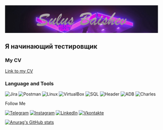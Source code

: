 ![Header](https://github.com/SulusBaishev/SulusBaishev/blob/main/assets/Sullus%20Baishev2.png)

## Я начинающий тестировщик
### My CV
[Link to my CV](https://hh.ru/resume/732fac38ff0c549e0c0039ed1f58395976446e)

### Language and Tools
![Jira](https://img.shields.io/badge/Jira-090909?style-for-the-badget&logo=Jira&logoColor=365FD0)
![Postman](https://img.shields.io/badge/Postman-090909?style-for-the-badget&logo=Postman&logoColor=ED7A4B)
![Linux](https://img.shields.io/badge/Linux-090909?style-for-the-badget&logo=Linux&logoColor=FDFFFF)
![VirtualBox](https://img.shields.io/badge/VirtaulBox-090909?style-for-the-badget&logo=VirtualBox&logoColor=FDFFFF)
![SQL](https://img.shields.io/badge/SQL-090909?style-for-the-badget&logo=Mysql&logoColor=5F819E)
![Header](https://img.shields.io/badge/DevTools-090909?style=for-the-badget&logo=googlechrome&logoColor=2674f2)
![ADB](https://img.shields.io/badge/ADB-090909?style-for-the-badget&logo=ADB&logoColor=FDFFFF)
![Charles](https://img.shields.io/badge/Charles-090909?style-for-the-badget&logo=Charles&logoColor=)

Follow Me

[![Telegram](https://img.shields.io/badge/-Telegram-090909?style=for-the-badge&logo=telegram&logoColor=27A0D9)](https://t.me/Sulus_Baishev)
[![Instagram](https://img.shields.io/badge/-Instagram-090909?style=for-the-badge&logo=instagram&logoColor=B4068E)](https://www.instagram.com/sulus_baishev/)
[![LinkedIn](https://img.shields.io/badge/-LinkedIn-090909?style=for-the-badge&logo=linkedin&logoColor=007BB6)](https://www.linkedin.com/in/%D0%B2%D0%BB%D0%B0%D0%B4%D0%B8%D0%BC%D0%B8%D1%80-%D0%B1%D0%B0%D0%B8%D1%88%D0%B5%D0%B2-69101928b/)
[![Vkontakte](https://img.shields.io/badge/-Vkontakte-090909?style=for-the-badge&logo=Vk&logoColor=4F7DB3)](https://vk.com/sulusbaishev)


[![Anurag's GitHub stats](https://github-readme-stats.vercel.app/api?username=SulusBaishev)](https://github.com/anuraghazra/github-readme-stats)
